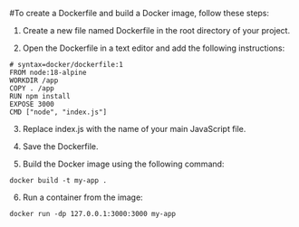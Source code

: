 #To create a Dockerfile and build a Docker image, follow these steps:

1. Create a new file named Dockerfile in the root directory of your project.

2. Open the Dockerfile in a text editor and add the following instructions:
```
# syntax=docker/dockerfile:1
FROM node:18-alpine
WORKDIR /app
COPY . /app
RUN npm install
EXPOSE 3000
CMD ["node", "index.js"]
```

3. Replace index.js with the name of your main JavaScript file.

4. Save the Dockerfile.

5. Build the Docker image using the following command:
```
docker build -t my-app .
```

6. Run a container from the image:
```
docker run -dp 127.0.0.1:3000:3000 my-app
```

